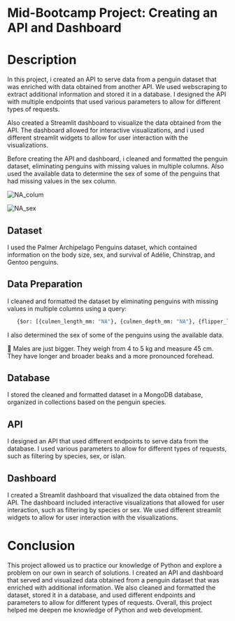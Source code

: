 # Mid-Bootcamp Project: Creating an API and Dashboard

# Description
In this project, i created an API to serve data from a penguin dataset that was enriched with data obtained from another API. We used webscraping to extract additional information and stored it in a database. I designed the API with multiple endpoints that used various parameters to allow for different types of requests.

Also created a Streamlit dashboard to visualize the data obtained from the API. The dashboard allowed for interactive visualizations, and i used different streamlit widgets to allow for user interaction with the visualizations.

Before creating the API and dashboard, i cleaned and formatted the penguin dataset, eliminating penguins with missing values in multiple columns. Also used the available data to determine the sex of some of the penguins that had missing values in the sex column.

![NA_colum](https://github.com/Santiagoestremadoyro/mid-bootcamp-work/blob/main/img/NA_colums.png?raw=true)

![NA_sex](https://github.com/Santiagoestremadoyro/mid-bootcamp-work/blob/main/img/sexo.png?raw=true)

## Dataset
I used the Palmer Archipelago Penguins dataset, which contained information on the body size, sex, and survival of Adélie, Chinstrap, and Gentoo penguins.

## Data Preparation
I cleaned and formatted the dataset by eliminating penguins with missing values in multiple columns using a query: 
```python
   {$or: [{culmen_length_mm: "NA"}, {culmen_depth_mm: "NA"}, {flipper_length_mm: "NA"}, {body_mass_g: "NA"}, {sex: "NA"}] }
```

I also determined the sex of some of the penguins using the available data.

🐧 Males are just bigger. They weigh from 4 to 5 kg and measure 45 cm. They have longer and broader beaks and a more pronounced forehead.


## Database
I stored the cleaned and formatted dataset in a MongoDB database, organized in collections based on the penguin species.

## API
I designed an API that used different endpoints to serve data from the database. I used various parameters to allow for different types of requests, such as filtering by species, sex, or islan.

## Dashboard
I created a Streamlit dashboard that visualized the data obtained from the API. The dashboard included interactive visualizations that allowed for user interaction, such as filtering by species or sex. We used different streamlit widgets to allow for user interaction with the visualizations.

# Conclusion
This project allowed us to practice our knowledge of Python and explore a problem on our own in search of solutions. I created an API and dashboard that served and visualized data obtained from a penguin dataset that was enriched with additional information. We also cleaned and formatted the dataset, stored it in a database, and used different endpoints and parameters to allow for different types of requests. Overall, this project helped me deepen me knowledge of Python and web development.